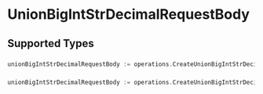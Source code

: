 # UnionBigIntStrDecimalRequestBody


## Supported Types

### 

```go
unionBigIntStrDecimalRequestBody := operations.CreateUnionBigIntStrDecimalRequestBodyBigint(*big.Int{/* values here */})
```

### 

```go
unionBigIntStrDecimalRequestBody := operations.CreateUnionBigIntStrDecimalRequestBodyDecimal(*decimal.Big{/* values here */})
```

